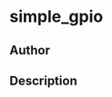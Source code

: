 # simple_gpio

## Author

<!-- Insert Your Name Here -->

## Description

<!-- Describe your example here -->
